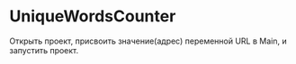# UniqueWordsCounter
Открыть проект, присвоить значение(адрес) переменной URL в Main, и запустить проект.
